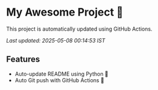 # My Awesome Project 🚀

This project is automatically updated using GitHub Actions.

_Last updated: 2025-05-08 00:14:53 IST_

## Features
- Auto-update README using Python 🐍
- Auto Git push with GitHub Actions 🤖
